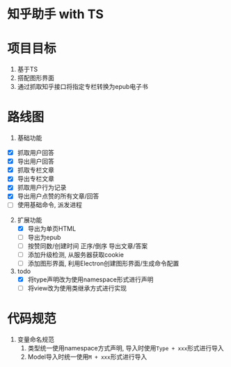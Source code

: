 #   知乎助手 with TS

#   项目目标


1.  基于TS
2.  搭配图形界面
3.  通过抓取知乎接口将指定专栏转换为epub电子书

#   路线图
1.  基础功能

-[x]    抓取用户回答
-[x]    导出用户回答
-[x]    抓取专栏文章
-[x]    导出专栏文章
-[x]    抓取用户行为记录
-[x]    导出用户点赞的所有文章/回答
-[ ]    使用基础命令, 派发进程

2.  扩展功能
    -[x]    导出为单页HTML
    -[ ]    导出为epub
    -[ ]    按赞同数/创建时间 正序/倒序 导出文章/答案
    -[ ]    添加升级检测, 从服务器获取cookie
    -[ ]    添加图形界面, 利用Electron创建图形界面/生成命令配置
3.  todo
    -[x]    将type声明改为使用namespace形式进行声明
    -[ ]    将view改为使用类继承方式进行实现

#   代码规范
1.  变量命名规范
    1.  类型统一使用namespace方式声明, 导入时使用`Type + xxx`形式进行导入
    2.  Model导入时统一使用`M + xxx`形式进行导入